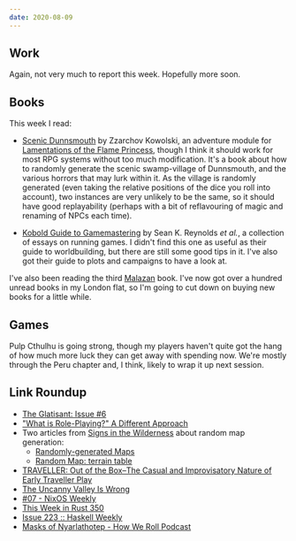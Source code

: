 ```yaml
---
date: 2020-08-09
---
```


## Work

Again, not very much to report this week.  Hopefully more soon.


## Books

This week I read:

- [Scenic Dunnsmouth][] by Zzarchov Kowolski, an adventure module for
  [Lamentations of the Flame Princess][], though I think it should
  work for most RPG systems without too much modification.  It's a
  book about how to randomly generate the scenic swamp-village of
  Dunnsmouth, and the various horrors that may lurk within it.  As the
  village is randomly generated (even taking the relative positions of
  the dice you roll into account), two instances are very unlikely to
  be the same, so it should have good replayability (perhaps with a
  bit of reflavouring of magic and renaming of NPCs each time).

- [Kobold Guide to Gamemastering][] by Sean K. Reynolds *et al.*, a
  collection of essays on running games.  I didn't find this one as
  useful as their guide to worldbuilding, but there are still some
  good tips in it.  I've also got their guide to plots and campaigns
  to have a look at.

I've also been reading the third [Malazan][] book.  I've now got over
a hundred unread books in my London flat, so I'm going to cut down on
buying new books for a little while.

[Scenic Dunnsmouth]: https://www.drivethrurpg.com/product/127039/Scenic-Dunnsmouth
[Lamentations of the Flame Princess]: https://tvtropes.org/pmwiki/pmwiki.php/TabletopGame/LamentationsOfTheFlamePrincess
[Kobold Guide to Gamemastering]: https://koboldpress.com/kpstore/product/kobold-guide-to-gamemastering/
[Malazan]: https://en.wikipedia.org/wiki/Malazan_Book_of_the_Fallen


## Games

Pulp Cthulhu is going strong, though my players haven't quite got the
hang of how much more luck they can get away with spending now.  We're
mostly through the Peru chapter and, I think, likely to wrap it up
next session.


## Link Roundup

- [The Glatisant: Issue #6](https://questingbeast.substack.com/p/the-glatisant-issue-6)
- ["What is Role-Playing?" A Different Approach](https://deathtrap-games.blogspot.com/2020/07/what-is-role-playing-different-approach.html)
- Two articles from [Signs in the Wilderness](https://signsinthewilderness.blogspot.com/) about random map generation:
  - [Randomly-generated Maps](https://signsinthewilderness.blogspot.com/2020/07/randomly-generated-maps.html)
  - [Random Map: terrain table](https://signsinthewilderness.blogspot.com/2020/07/random-map-terrain-table.html)
- [TRAVELLER: Out of the Box–The Casual and Improvisatory Nature of Early Traveller Play](https://talestoastound.wordpress.com/2016/05/31/traveller-out-of-the-box-the-casual-and-improvisatory-nature-of-early-traveller-play/)
- [The Uncanny Valley Is Wrong](https://www.youtube.com/watch?v=LKJBND_IRdI)
- [#07 - NixOS Weekly](https://weekly.nixos.org/2020/07-nixos-weekly-2020-07.html)
- [This Week in Rust 350](https://this-week-in-rust.org/blog/2020/08/04/this-week-in-rust-350/)
- [Issue 223 :: Haskell Weekly](https://haskellweekly.news/issue/223.html)
- [Masks of Nyarlathotep - How We Roll Podcast](https://howwerollpodcast.com/category/pulp-cthulhu/masks-of-nyarlathotep/)
